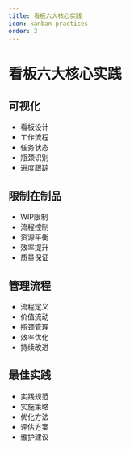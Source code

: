 ```yaml
---
title: 看板六大核心实践
icon: kanban-practices
order: 3
---
```


# 看板六大核心实践

## 可视化
- 看板设计
- 工作流程
- 任务状态
- 瓶颈识别
- 进度跟踪

## 限制在制品
- WIP限制
- 流程控制
- 资源平衡
- 效率提升
- 质量保证

## 管理流程
- 流程定义
- 价值流动
- 瓶颈管理
- 效率优化
- 持续改进

## 最佳实践
- 实践规范
- 实施策略
- 优化方法
- 评估方案
- 维护建议
